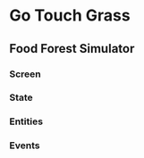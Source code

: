 Go Touch Grass
===
Food Forest Simulator
---

### Screen <!-- Air/Space -->

### State <!-- Water/Time -->

### Entities <!-- Earth/Matter -->

### Events <!-- Fire/Energy -->

